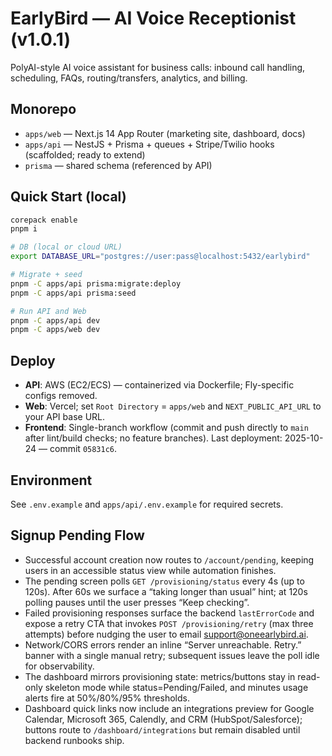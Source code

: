 
# EarlyBird — AI Voice Receptionist (v1.0.1)

PolyAI-style AI voice assistant for business calls: inbound call handling, scheduling, FAQs, routing/transfers, analytics, and billing.

## Monorepo
- `apps/web` — Next.js 14 App Router (marketing site, dashboard, docs)
- `apps/api` — NestJS + Prisma + queues + Stripe/Twilio hooks (scaffolded; ready to extend)
- `prisma` — shared schema (referenced by API)

## Quick Start (local)
```bash
corepack enable
pnpm i

# DB (local or cloud URL)
export DATABASE_URL="postgres://user:pass@localhost:5432/earlybird"

# Migrate + seed
pnpm -C apps/api prisma:migrate:deploy
pnpm -C apps/api prisma:seed

# Run API and Web
pnpm -C apps/api dev
pnpm -C apps/web dev
```

## Deploy
- **API**: AWS (EC2/ECS) — containerized via Dockerfile; Fly-specific configs removed.
- **Web**: Vercel; set `Root Directory` = `apps/web` and `NEXT_PUBLIC_API_URL` to your API base URL.
- **Frontend**: Single-branch workflow (commit and push directly to `main` after lint/build checks; no feature branches). Last deployment: 2025-10-24 — commit `05831c6`.

## Environment
See `.env.example` and `apps/api/.env.example` for required secrets.

## Signup Pending Flow
- Successful account creation now routes to `/account/pending`, keeping users in an accessible status view while automation finishes.
- The pending screen polls `GET /provisioning/status` every 4s (up to 120s). After 60s we surface a “taking longer than usual” hint; at 120s polling pauses until the user presses “Keep checking”.
- Failed provisioning responses surface the backend `lastErrorCode` and expose a retry CTA that invokes `POST /provisioning/retry` (max three attempts) before nudging the user to email support@oneearlybird.ai.
- Network/CORS errors render an inline “Server unreachable. Retry.” banner with a single manual retry; subsequent issues leave the poll idle for observability.
- The dashboard mirrors provisioning state: metrics/buttons stay in read-only skeleton mode while status=Pending/Failed, and minutes usage alerts fire at 50%/80%/95% thresholds.
- Dashboard quick links now include an integrations preview for Google Calendar, Microsoft 365, Calendly, and CRM (HubSpot/Salesforce); buttons route to `/dashboard/integrations` but remain disabled until backend runbooks ship.
